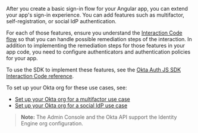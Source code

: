 After you create a basic sign-in flow for your Angular app, you can extend your app's sign-in experience. You can add features such as multifactor, self-registration, or social IdP authentication.

For each of those features, ensure you understand the [Interaction Code flow](/docs/guides/implement-grant-type/interactioncode/main/#interaction-code-flow) so that you can handle possible remediation steps of the interaction. In addition to implementing the remediation steps for those features in your app code, you need to configure authenticators and authentication policies for your app.

To use the SDK to implement these features, see the [Okta Auth JS SDK Interaction Code reference](https://github.com/okta/okta-auth-js/blob/master/docs/idx.md#usage).

To set up your Okta org for these use cases, see:

* [Set up your Okta org for a multifactor use case](/docs/guides/oie-embedded-common-org-setup/nodejs/main/#set-up-your-okta-org-for-a-multifactor-use-case)
* [Set up your Okta org for a social IdP use case](/docs/guides/oie-embedded-common-org-setup/nodejs/main/#set-up-your-okta-org-for-a-social-idp-use-case)

> **Note:** The Admin Console and the Okta API support the Identity Engine org configuration.
